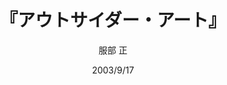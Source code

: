 ---
title: "『アウトサイダー・アート』"
description: "「アウトサイダー・アート」とは、精神病患者や幻視家など、正規の美術教育を受けていない独学自修の作り手たちによる作品を指す。20世紀初頭にヨーロッパの精神科医たちによって「発見」されたこの芸術は、パウル・クレー、マックス・エルンスト等の前衛芸術家たちにも多大な影響を与えた。戦後には、フランスの画家ジャン・デュビュッフェがヨーロッパ各地から作品を収集し、それを「アール・ブリュット（生の芸術）」と呼んで賞賛したことから「価値」が高まった。近年、日本でもそれらの作品への関心が急速に高まりつつある中、モダン・アートが置き忘れてきた「もうひとつのアート」の魅力に迫る。"
date: 2003/9/17
draft: false
hideToc: false
enableToc: true
enableTocContent: false
author: "服部 正"
tags: 
- 
category: 
- 
series:
- 光文社新書
- 早稲田大学必修基礎演習テキスト100(2020年度)
image: images/feature2/content.png
---